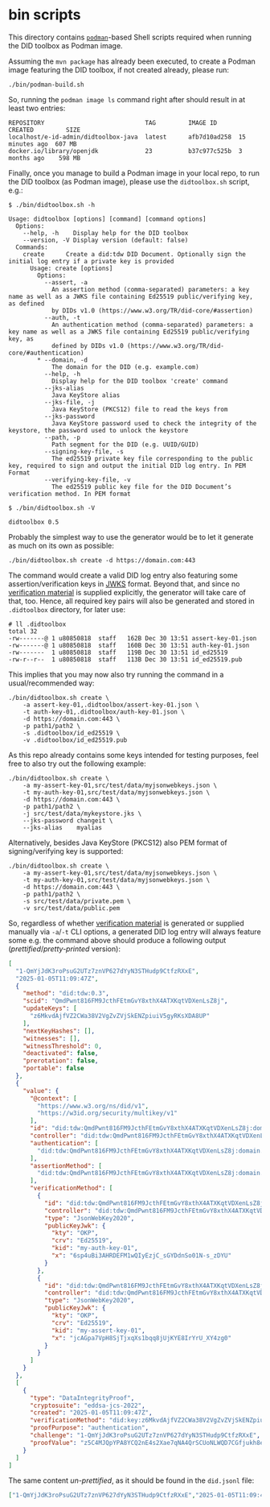 # bin scripts

This directory contains [`podman`](https://docs.podman.io/en/latest/)-based Shell scripts required when running the DID toolbox as Podman image.

Assuming the `mvn package` has already been executed, to create a Podman image featuring the DID toolbox, if not created already, please run: 
```shell
./bin/podman-build.sh
```

So, running the `podman image ls` command right after should result in at least two entries:
```text
REPOSITORY                            TAG         IMAGE ID      CREATED         SIZE
localhost/e-id-admin/didtoolbox-java  latest      afb7d10ad258  15 minutes ago  607 MB
docker.io/library/openjdk             23          b37c977c525b  3 months ago    598 MB
```

Finally, once you manage to build a Podman image in your local repo, to run the DID toolbox (as Podman image), please use the `didtoolbox.sh` script, e.g.:

```text
$ ./bin/didtoolbox.sh -h

Usage: didtoolbox [options] [command] [command options]
  Options:
    --help, -h    Display help for the DID toolbox
    --version, -V Display version (default: false)
  Commands:
    create      Create a did:tdw DID Document. Optionally sign the initial log entry if a private key is provided
      Usage: create [options]
        Options:
          --assert, -a
            An assertion method (comma-separated) parameters: a key name as well as a JWKS file containing Ed25519 public/verifying key, as defined 
            by DIDs v1.0 (https://www.w3.org/TR/did-core/#assertion)
          --auth, -t
            An authentication method (comma-separated) parameters: a key name as well as a JWKS file containing Ed25519 public/verifying key, as 
            defined by DIDs v1.0 (https://www.w3.org/TR/did-core/#authentication)
        * --domain, -d
            The domain for the DID (e.g. example.com)
          --help, -h
            Display help for the DID toolbox 'create' command
          --jks-alias
            Java KeyStore alias
          --jks-file, -j
            Java KeyStore (PKCS12) file to read the keys from
          --jks-password
            Java KeyStore password used to check the integrity of the keystore, the password used to unlock the keystore
          --path, -p
            Path segment for the DID (e.g. UUID/GUID)
          --signing-key-file, -s
            The ed25519 private key file corresponding to the public key, required to sign and output the initial DID log entry. In PEM Format
          --verifying-key-file, -v
            The ed25519 public key file for the DID Document’s verification method. In PEM format

$ ./bin/didtoolbox.sh -V

didtoolbox 0.5
```

Probably the simplest way to use the generator would be to let it generate as much on its own as possible:

```shell
./bin/didtoolbox.sh create -d https://domain.com:443
```

The command would create a valid DID log entry also featuring some assertion/verification keys in [JWKS](https://datatracker.ietf.org/doc/html/rfc7517) format.
Beyond that, and since no [verification material](https://www.w3.org/TR/did-core/#verification-material) is supplied explicitly, 
the generator will take care of that, too. Hence, all required key pairs will also be generated and stored in `.didtoolbox` directory, for later use:

```shell
# ll .didtoolbox
total 32
-rw-------@ 1 u80850818  staff   162B Dec 30 13:51 assert-key-01.json
-rw-------@ 1 u80850818  staff   160B Dec 30 13:51 auth-key-01.json
-rw-------  1 u80850818  staff   119B Dec 30 13:51 id_ed25519
-rw-r--r--  1 u80850818  staff   113B Dec 30 13:51 id_ed25519.pub
```

This implies that you may now also try running the command in a usual/recommended way:

```shell
./bin/didtoolbox.sh create \
    -a assert-key-01,.didtoolbox/assert-key-01.json \
    -t auth-key-01,.didtoolbox/auth-key-01.json \
    -d https://domain.com:443 \
    -p path1/path2 \
    -s .didtoolbox/id_ed25519 \
    -v .didtoolbox/id_ed25519.pub                                                      
```

As this repo already contains some keys intended for testing purposes, feel free to also try out the following example: 

```shell
./bin/didtoolbox.sh create \
    -a my-assert-key-01,src/test/data/myjsonwebkeys.json \
    -t my-auth-key-01,src/test/data/myjsonwebkeys.json \
    -d https://domain.com:443 \
    -p path1/path2 \
    -j src/test/data/mykeystore.jks \
    --jks-password changeit \
    --jks-alias    myalias                                              
```

 Alternatively, besides Java KeyStore (PKCS12) also PEM format of signing/verifying key is supported:

```shell
./bin/didtoolbox.sh create \
    -a my-assert-key-01,src/test/data/myjsonwebkeys.json \
    -t my-auth-key-01,src/test/data/myjsonwebkeys.json \
    -d https://domain.com:443 \
    -p path1/path2 \
    -s src/test/data/private.pem \
    -v src/test/data/public.pem                                              
```

So, regardless of whether [verification material](https://www.w3.org/TR/did-core/#verification-material) is generated 
or supplied manually via `-a`/`-t` CLI options, a generated DID log entry will always feature some e.g. the command above 
should produce a following output (_prettified_/_pretty-printed_ version):

```json
[
  "1-QmYjJdK3roPsuG2UTz7znVP627dYyN3STHudp9CtfzRXxE",
  "2025-01-05T11:09:47Z",
  {
    "method": "did:tdw:0.3",
    "scid": "QmdPwnt816FM9JcthFEtmGvY8xthX4ATXKqtVDXenLsZ8j",
    "updateKeys": [
      "z6MkvdAjfVZ2CWa38V2VgZvZVjSkENZpiuiV5gyRKsXDA8UP"
    ],
    "nextKeyHashes": [],
    "witnesses": [],
    "witnessThreshold": 0,
    "deactivated": false,
    "prerotation": false,
    "portable": false
  },
  {
    "value": {
      "@context": [
        "https://www.w3.org/ns/did/v1",
        "https://w3id.org/security/multikey/v1"
      ],
      "id": "did:tdw:QmdPwnt816FM9JcthFEtmGvY8xthX4ATXKqtVDXenLsZ8j:domain.com%3A443:path1:path2",
      "controller": "did:tdw:QmdPwnt816FM9JcthFEtmGvY8xthX4ATXKqtVDXenLsZ8j:domain.com%3A443:path1:path2",
      "authentication": [
        "did:tdw:QmdPwnt816FM9JcthFEtmGvY8xthX4ATXKqtVDXenLsZ8j:domain.com%3A443:path1:path2#my-auth-key-01"
      ],
      "assertionMethod": [
        "did:tdw:QmdPwnt816FM9JcthFEtmGvY8xthX4ATXKqtVDXenLsZ8j:domain.com%3A443:path1:path2#my-assert-key-01"
      ],
      "verificationMethod": [
        {
          "id": "did:tdw:QmdPwnt816FM9JcthFEtmGvY8xthX4ATXKqtVDXenLsZ8j:domain.com%3A443:path1:path2#my-auth-key-01",
          "controller": "did:tdw:QmdPwnt816FM9JcthFEtmGvY8xthX4ATXKqtVDXenLsZ8j:domain.com%3A443:path1:path2",
          "type": "JsonWebKey2020",
          "publicKeyJwk": {
            "kty": "OKP",
            "crv": "Ed25519",
            "kid": "my-auth-key-01",
            "x": "6sp4uBi3AHRDEFM1wQIyEzjC_sGYDdnSo01N-s_zDYU"
          }
        },
        {
          "id": "did:tdw:QmdPwnt816FM9JcthFEtmGvY8xthX4ATXKqtVDXenLsZ8j:domain.com%3A443:path1:path2#my-assert-key-01",
          "controller": "did:tdw:QmdPwnt816FM9JcthFEtmGvY8xthX4ATXKqtVDXenLsZ8j:domain.com%3A443:path1:path2",
          "type": "JsonWebKey2020",
          "publicKeyJwk": {
            "kty": "OKP",
            "crv": "Ed25519",
            "kid": "my-assert-key-01",
            "x": "jcAGpa7VpH8SjTjxqXs1bqq8jUjKYE8IrYrU_XY4zg0"
          }
        }
      ]
    }
  },
  [
    {
      "type": "DataIntegrityProof",
      "cryptosuite": "eddsa-jcs-2022",
      "created": "2025-01-05T11:09:47Z",
      "verificationMethod": "did:key:z6MkvdAjfVZ2CWa38V2VgZvZVjSkENZpiuiV5gyRKsXDA8UP#z6MkvdAjfVZ2CWa38V2VgZvZVjSkENZpiuiV5gyRKsXDA8UP",
      "proofPurpose": "authentication",
      "challenge": "1-QmYjJdK3roPsuG2UTz7znVP627dYyN3STHudp9CtfzRXxE",
      "proofValue": "z5C4MJQpYPA8YCQ2nE4s2Xae7qNA4QrSCUoNLWQD7CGfjukh8e7p2iQdyCaJ2qDAQWWAu2cGvLwpTbFrg1wt6x5Ew"
    }
  ]
]
```

The same content _un-prettified_, as it should be found in the `did.jsonl` file:

```json
["1-QmYjJdK3roPsuG2UTz7znVP627dYyN3STHudp9CtfzRXxE","2025-01-05T11:09:47Z",{"method":"did:tdw:0.3","scid":"QmdPwnt816FM9JcthFEtmGvY8xthX4ATXKqtVDXenLsZ8j","updateKeys":["z6MkvdAjfVZ2CWa38V2VgZvZVjSkENZpiuiV5gyRKsXDA8UP"],"nextKeyHashes":[],"witnesses":[],"witnessThreshold":0,"deactivated":false,"prerotation":false,"portable":false},{"value":{"@context":["https://www.w3.org/ns/did/v1","https://w3id.org/security/multikey/v1"],"id":"did:tdw:QmdPwnt816FM9JcthFEtmGvY8xthX4ATXKqtVDXenLsZ8j:domain.com%3A443:path1:path2","controller":"did:tdw:QmdPwnt816FM9JcthFEtmGvY8xthX4ATXKqtVDXenLsZ8j:domain.com%3A443:path1:path2","authentication":["did:tdw:QmdPwnt816FM9JcthFEtmGvY8xthX4ATXKqtVDXenLsZ8j:domain.com%3A443:path1:path2#my-auth-key-01"],"assertionMethod":["did:tdw:QmdPwnt816FM9JcthFEtmGvY8xthX4ATXKqtVDXenLsZ8j:domain.com%3A443:path1:path2#my-assert-key-01"],"verificationMethod":[{"id":"did:tdw:QmdPwnt816FM9JcthFEtmGvY8xthX4ATXKqtVDXenLsZ8j:domain.com%3A443:path1:path2#my-auth-key-01","controller":"did:tdw:QmdPwnt816FM9JcthFEtmGvY8xthX4ATXKqtVDXenLsZ8j:domain.com%3A443:path1:path2","type":"JsonWebKey2020","publicKeyJwk":{"kty":"OKP","crv":"Ed25519","kid":"my-auth-key-01","x":"6sp4uBi3AHRDEFM1wQIyEzjC_sGYDdnSo01N-s_zDYU"}},{"id":"did:tdw:QmdPwnt816FM9JcthFEtmGvY8xthX4ATXKqtVDXenLsZ8j:domain.com%3A443:path1:path2#my-assert-key-01","controller":"did:tdw:QmdPwnt816FM9JcthFEtmGvY8xthX4ATXKqtVDXenLsZ8j:domain.com%3A443:path1:path2","type":"JsonWebKey2020","publicKeyJwk":{"kty":"OKP","crv":"Ed25519","kid":"my-assert-key-01","x":"jcAGpa7VpH8SjTjxqXs1bqq8jUjKYE8IrYrU_XY4zg0"}}]}},[{"type":"DataIntegrityProof","cryptosuite":"eddsa-jcs-2022","created":"2025-01-05T11:09:47Z","verificationMethod":"did:key:z6MkvdAjfVZ2CWa38V2VgZvZVjSkENZpiuiV5gyRKsXDA8UP#z6MkvdAjfVZ2CWa38V2VgZvZVjSkENZpiuiV5gyRKsXDA8UP","proofPurpose":"authentication","challenge":"1-QmYjJdK3roPsuG2UTz7znVP627dYyN3STHudp9CtfzRXxE","proofValue":"z5C4MJQpYPA8YCQ2nE4s2Xae7qNA4QrSCUoNLWQD7CGfjukh8e7p2iQdyCaJ2qDAQWWAu2cGvLwpTbFrg1wt6x5Ew"}]]
```
